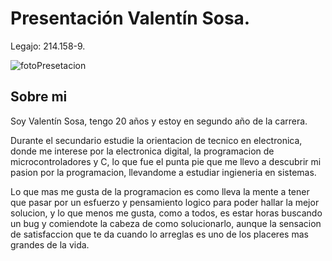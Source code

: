 # Presentación Valentín Sosa.
Legajo: 214.158-9.

![fotoPresetacion](https://github.com/pdepjm/2024-tp0-presentacion-Valentin-Sosa/assets/152668312/f7629f9a-f3ce-4b76-bb41-4cef70bb087d)

## Sobre mi

Soy Valentín Sosa, tengo 20 años y estoy en segundo año de la carrera. 

Durante el secundario estudie la orientacion de tecnico en electronica, donde me interese por la electronica digital, la programacion de microcontroladores y C, lo que fue el punta pie que me llevo a descubrir mi pasion por la programacion, llevandome a estudiar ingieneria en sistemas. 

Lo que mas me gusta de la programacion es como lleva la mente a tener que pasar por un esfuerzo y pensamiento logico para poder hallar la mejor solucion, y lo que menos me gusta, como a todos, es estar horas buscando un bug y comiendote la cabeza de como solucionarlo, aunque la sensacion de satisfaccion que te da cuando lo arreglas es uno de los placeres mas grandes de la vida.



